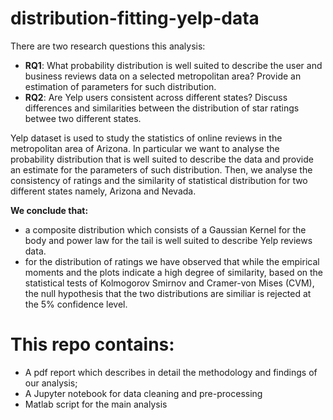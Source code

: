 # distribution-fitting-yelp-data

There are two research questions this analysis:
- **RQ1**: What probability distribution is well suited to describe the user and business reviews data on a selected metropolitan area? Provide an estimation of parameters for such distribution.
- **RQ2**: Are Yelp users consistent across different states? Discuss differences and similarities between the distribution of star ratings betwee two different states.

Yelp dataset is used to study the statistics of online reviews in the metropolitan area of Arizona. In particular we want to analyse the probability distribution
that is well suited to describe the data and provide an estimate for the parameters of such distribution. Then, we analyse the consistency of ratings and the similarity
of statistical distribution for two different states namely, Arizona and Nevada.

**We conclude that:**
- a composite distribution which consists of a Gaussian Kernel for the body and power law for the tail is  well suited to describe Yelp reviews data. 
- for the distribution of ratings we have observed that while the empirical moments and the plots indicate a high degree of similarity, based on the statistical tests of Kolmogorov Smirnov and Cramer-von Mises (CVM), the null hypothesis that the two distributions are similiar is rejected at the 5% confidence level.

# This repo contains:
- A pdf report which describes in detail the methodology and findings of our analysis;
- A Jupyter notebook for data cleaning and pre-processing
- Matlab script for the main analysis 
